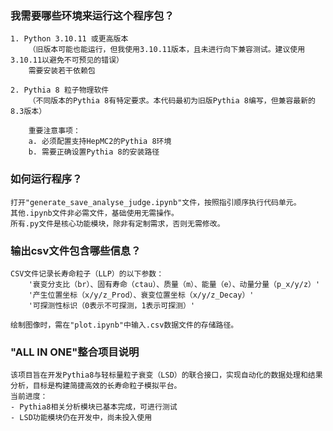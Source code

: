 ### 我需要哪些环境来运行这个程序包？
    1. Python 3.10.11 或更高版本
        （旧版本可能也能运行，但我使用3.10.11版本，且未进行向下兼容测试。建议使用3.10.11以避免不可预见的错误）
        需要安装若干依赖包

    2. Pythia 8 粒子物理软件
        （不同版本的Pythia 8有特定要求。本代码最初为旧版Pythia 8编写，但兼容最新的8.3版本）
        
        重要注意事项：
        a. 必须配置支持HepMC2的Pythia 8环境
        b. 需要正确设置Pythia 8的安装路径


### 如何运行程序？
    打开"generate_save_analyse_judge.ipynb"文件，按照指引顺序执行代码单元。
    其他.ipynb文件非必需文件，基础使用无需操作。
    所有.py文件是核心功能模块，除非有定制需求，否则无需修改。


### 输出csv文件包含哪些信息？
    CSV文件记录长寿命粒子（LLP）的以下参数：
        '衰变分支比（br）、固有寿命（ctau）、质量（m）、能量（e）、动量分量（p_x/y/z）'
        '产生位置坐标（x/y/z_Prod）、衰变位置坐标（x/y/z_Decay）'
        '可探测性标识（0表示不可探测，1表示可探测）'
    
    绘制图像时，需在"plot.ipynb"中输入.csv数据文件的存储路径。


### "ALL IN ONE"整合项目说明

    该项目旨在开发Pythia8与轻标量粒子衰变（LSD）的联合接口，实现自动化的数据处理和结果分析，目标是构建简捷高效的长寿命粒子模拟平台。
    当前进度：
    - Pythia8相关分析模块已基本完成，可进行测试
    - LSD功能模块仍在开发中，尚未投入使用
    